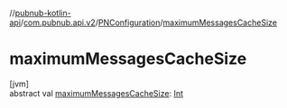 //[pubnub-kotlin-api](../../../index.md)/[com.pubnub.api.v2](../index.md)/[PNConfiguration](index.md)/[maximumMessagesCacheSize](maximum-messages-cache-size.md)

# maximumMessagesCacheSize

[jvm]\
abstract val [maximumMessagesCacheSize](maximum-messages-cache-size.md): [Int](https://kotlinlang.org/api/latest/jvm/stdlib/kotlin/-int/index.html)
